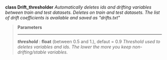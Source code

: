 **class Drift_thresholder** 
*Automatically deletes ids and drifting variables between train and test datasets.*
*Deletes on train and test datasets. The list of drift coefficients is available and saved as "drifts.txt"*

> **Parameters**
> ___
>  
>   ***threshold*** : **float** (between 0.5 and 1.), defaut = 0.9 
> *Threshold used to deletes variables and ids. The lower the more you keep non-drifting/stable variables.*

